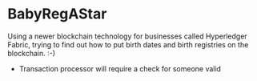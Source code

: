# BabyRegAStar  

Using a newer blockchain technology for businesses called Hyperledger Fabric, trying to find out how to put birth dates and birth registries on the blockchain. :-) 

 - Transaction processor will require a check for someone valid 
